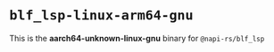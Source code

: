 # `blf_lsp-linux-arm64-gnu`

This is the **aarch64-unknown-linux-gnu** binary for `@napi-rs/blf_lsp`
